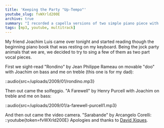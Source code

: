 ```yaml
---
title: 'Keeping the Party "Up-Tempo"'
youtube_slug: fvWXrld200E
archive: true
summary: "I recorded a capella versions of two simple piano piece with my friend Joachim Luis."
tags: [mp3, youtube, multitrack]
---
```


My friend Joachim Luis came over tonight and started reading though the beginning piano book that was resting on my keyboard. Being the jock party animals that we are, we decided to try to sing a few of them as two part vocal pieces.

First we sight-read "Rondino" by Jean Philippe Rameau on movable "doo" with Joachim on bass and me on treble (this one is for my dad):

::audio{src=/uploads/2009/01/rondino.mp3}

Then out came the solfeggio. "A Farewell" by Henry Purcell with Joachim on treble and me on bass:

::audio{src=/uploads/2009/01/a-farewell-purcell1.mp3}

And then out came the video camera. "Sarabande" by Arcangelo Corelli:
::youtube{token=fvWXrld200E}
Apologies and thanks to [David Xiques](http://musicdance.sfsu.edu/faculty/84/david-xiques).
